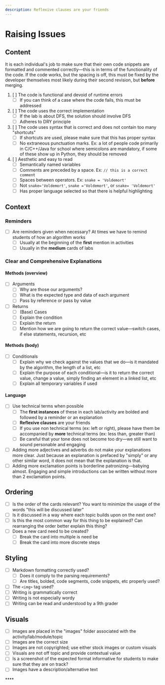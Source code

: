 ```yaml
---
description: Reflexive clauses are your friends
---
```


# Raising Issues

## **Content**

It is each individual's job to make sure that their own code snippets are formatted and commented correctly—this is in terms of the functionality of the code. If the code works, but the spacing is off, this must be fixed by the developer themselves most likely during their second revision, but **before** merging.

1. [ ] The code is functional and devoid of runtime errors
   * [ ] If you can think of a case where the code fails, this must be addressed
2. [ ] The code uses the correct implementation
   * [ ] If the lab is about DFS, the solution should involve DFS
   * [ ] Adheres to DRY principle
3. [ ] The code uses syntax that is correct and does not contain too many "shortcuts"
   * [ ] If shortcuts are used, please make sure that this has proper syntax
   * [ ] No extraneous punctuation marks. Ex: a lot of people code primarily in C/C++/Java for school where semicolons are mandatory, if some of these show up in Python, they should be removed
4. [ ] Aesthetic and easy to read
   * [ ] Semantically named variables
   * [ ] Comments are preceded by a space. Ex: `// this is a correct comment`
   * [ ] Spaces between operators. Ex: `snake = 'Voldemort'`
   * [ ] Not `snake='Voldemort'`,  `snake ='Voldemort'`, or `snake= 'Voldemort'`
   * [ ] Has proper language selected so that there is helpful highlighting

## **Context**

### Reminders

* [ ] Are reminders given when necessary? At times we have to remind students of how an algorithm works
  * [ ] Usually at the beginning of the **first** mention in activities
  * [ ] Usually in the **medium** cards of labs

### Clear and Comprehensive Explanations

#### Methods \(overview\)

* [ ] Arguments
  * [ ] Why are those our arguments?
  * [ ] What is the expected type and data of each argument
  * [ ] Pass by reference or pass by value
* [ ] Returns
  * [ ] \(Base\) Cases
  * [ ] Explain the condition
  * [ ] Explain the return
  * [ ] Mention how we are going to return the correct value—switch cases, if else statements, recursion, etc

#### Methods \(body\)

* [ ] Conditionals
  * [ ] Explain why we check against the values that we do—is it mandated by the algorithm, the length of a list, etc
  * [ ] Explain the purpose of each conditional—is it to return the correct value, change a value, simply finding an element in a linked list, etc
  * [ ] Explain all temporary variables if used

#### Language

* [ ] Use technical terms when possible
  * [ ] The **first instances** of these in each lab/activity are bolded and followed by a reminder or an explanation
  * [ ] **Reflexive clauses** are your friends
  * [ ] If you use non technical terms \(ex: left or right\), please have them be accompanied by **more** technical terms \(ex: less than, greater than\)
  * [ ] Be careful that your tone does not become too dry—we still want to sound personable and engaging
* [ ] Adding more adjectives and adverbs do not make your explanations more clear. Just because an explanation is prefaced by "simply" or any other similar word, it does not mean that the explanation is that.
* [ ] Adding more exclamation points is borderline patronizing—babying almost. Engaging and simple introductions can be written without more than 2 exclamation points.

## **Ordering**

* [ ] Is the order of the cards relevant? You want to minimize the usage of the words "this will be discussed later"
* [ ] Is it discussed in a way where each topic builds upon on the next one?
* [ ] Is this the most common way for this thing to be explained? Can rearranging the order better explain this thing?
* [ ] Does a new card need to be created?
  * [ ] Break the card into multiple is need be
  * [ ] Break the card into more discrete steps

## **Styling**

* [ ] Markdown formatting correctly used?
  * [ ] Does it comply to the parsing requirements?
  * [ ] Are titles, bolded, code segments, code snippets, etc properly used?
* [ ] The `<img>` tag used?
* [ ] Writing is grammatically correct
* [ ] Writing is not especially wordy
* [ ] Writing can be read and understood by a 9th grader

## **Visuals**

* [ ] Images are placed in the "images" folder associated with the activity/lab/module/topic
* [ ] Images are the correct size
* [ ] Images are not copyrighted; use either stock images or custom visuals
* [ ] Visuals are not off topic and provide contextual value
* [ ] Is a screenshot of the expected format informative for students to make sure that they are on track?
* [ ] Images have a description/alternative text

\*\*\*\*

